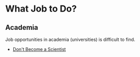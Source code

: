 # What Job to Do?

## Academia 

Job opportunities in academia (universities) is difficult to find.

- <a href="https://web.archive.org/web/20120302221139/http://wuphys.wustl.edu/~katz/scientist.html" target="_blank">Don't Become a Scientist</a>

